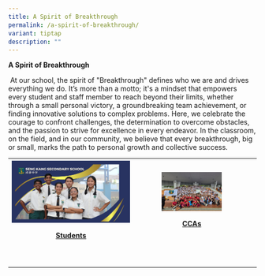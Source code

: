 ```yaml
---
title: A Spirit of Breakthrough
permalink: /a-spirit-of-breakthrough/
variant: tiptap
description: ""
---
```

<p><strong>A Spirit of Breakthrough</strong>
</p>
<p>&nbsp;At our school, the spirit of "Breakthrough" defines who we are and
drives everything we do. It’s more than a motto; it's a mindset that empowers
every student and staff member to reach beyond their limits, whether through
a small personal victory, a groundbreaking team achievement, or finding
innovative solutions to complex problems. Here, we celebrate the courage
to confront challenges, the determination to overcome obstacles, and the
passion to strive for excellence in every endeavor. In the classroom, on
the field, and in our community, we believe that every breakthrough, big
or small, marks the path to personal growth and collective success.</p>
<table style="minWidth: 75px">
<colgroup>
<col>
<col>
<col>
</colgroup>
<tbody>
<tr>
<th rowspan="1" colspan="1"><a class="isomer-image-wrapper" href="https://www.sengkangsec.moe.edu.sg/students/"><img style="width: 100%" height="auto" width="100%" alt="" src="/images/2023-2024 website banner.png"></a>
<p><a href="https://www.sengkangsec.moe.edu.sg/students/" rel="noopener nofollow" target="_blank">Students</a>
</p>
</th>
<th rowspan="1" colspan="1"><a class="isomer-image-wrapper" href="https://www.sengkangsec.moe.edu.sg/ccas/"><img style="width: 55%;" height="auto" width="100%" alt="" src="/images/Achievements/Our Breakthrough/CCAs.jpg"></a>
<p><a href="https://www.sengkangsec.moe.edu.sg/ccas/" rel="noopener nofollow" target="_blank">CCAs</a>
</p>
</th>
<th rowspan="1" colspan="1">
<p></p>
</th>
</tr>
<tr>
<td rowspan="1" colspan="1">
<p></p>
</td>
<td rowspan="1" colspan="1">
<p></p>
</td>
<td rowspan="1" colspan="1">
<p></p>
</td>
</tr>
<tr>
<td rowspan="1" colspan="1">
<p></p>
</td>
<td rowspan="1" colspan="1">
<p></p>
</td>
<td rowspan="1" colspan="1">
<p></p>
</td>
</tr>
</tbody>
</table>
<p></p>
<p></p>
<p></p>
<p></p>